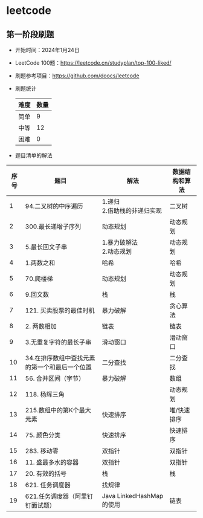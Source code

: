 # leetcode


## 第一阶段刷题
* 开始时间：2024年1月24日
* LeetCode 100题：https://leetcode.cn/studyplan/top-100-liked/
* 刷题参考项目：https://github.com/doocs/leetcode
* 刷题统计

    | 难度 | 数量 |
    |----|----|
    | 简单 | 9  |
    | 中等 | 12 |
    | 困难 | 0  |

* 题目清单的解法
    
| 序号 | 题目                 | 解法                    | 数据结构和算法 |
|----|--------------------|-----------------------|---------|
| 1  | 94.二叉树的中序遍历        | 1.递归<br/>2.借助栈的非递归实现  | 二叉树     |
| 2  | 300.最长递增子序列        | 动态规划                  | 动态规划    |
| 3  | 5.最长回文子串           | 1.暴力破解法<br/>2.动态规划    | 动态规划    |
| 4  | 1.两数之和             | 哈希                    | 哈希      |
| 5  | 70.爬楼梯             | 动态规划                  | 动态规划    |
| 6  | 9.回文数              | 栈                     | 栈       |
| 7  | 121. 买卖股票的最佳时机     | 暴力破解                  | 贪心算法    |
| 8  | 2. 两数相加            | 链表                    | 链表      |
| 9  | 3.无重复字符的最长子串       | 滑动窗口                  | 滑动窗口    |
| 10 | 34.在排序数组中查找元素的第一个和最后一个位置 | 二分查找                  | 二分查找    |
| 11 | 56. 合并区间（字节）       | 暴力破解                  | 数组      |
| 12 | 118. 杨辉三角          |                       | 动态规划    |
| 13 | 215.数组中的第K个最大元素    | 快速排序                  | 堆/快速排序  |
| 14 | 75. 颜色分类           | 快速排序                  | 快速排序    |
| 15 | 283. 移动零           | 双指针                   | 双指针     |
| 16 | 11. 盛最多水的容器        | 双指针                   | 双指针     |
| 17 | 20. 有效的括号          | 栈                     | 栈       |
| 18 | 621. 任务调度器         | 找规律                   |         |
| 19 | 621.任务调度器（阿里钉钉面试题） | Java LinkedHashMap的使用 | 链表      |









